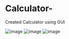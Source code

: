 # Calculator-
Created Calculator using GUI


![image](https://user-images.githubusercontent.com/94356739/230736929-48d8c830-aa41-42bb-b6df-628c76a62f2f.png)
![image](https://user-images.githubusercontent.com/94356739/230736958-17e239c2-1d21-4a71-a342-1d5239572ffc.png)
![image](https://user-images.githubusercontent.com/94356739/230736982-df441648-97cb-46ec-b596-0d52fbd84928.png)

